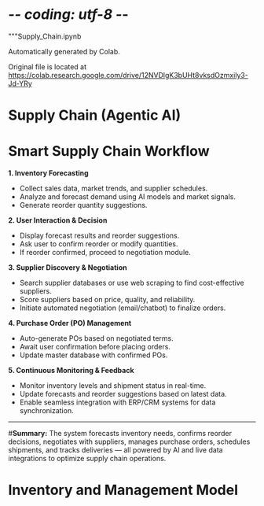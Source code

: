 # -*- coding: utf-8 -*-
"""Supply_Chain.ipynb

Automatically generated by Colab.

Original file is located at
    https://colab.research.google.com/drive/12NVDlgK3bUHt8vksdOzmxily3-Jd-YRy

# **Supply Chain (Agentic AI)**

# **Smart Supply Chain Workflow**

**1. Inventory Forecasting**
- Collect sales data, market trends, and supplier schedules.
- Analyze and forecast demand using AI models and market signals.
- Generate reorder quantity suggestions.

**2. User Interaction & Decision**
- Display forecast results and reorder suggestions.
- Ask user to confirm reorder or modify quantities.
- If reorder confirmed, proceed to negotiation module.

**3. Supplier Discovery & Negotiation**
- Search supplier databases or use web scraping to find cost-effective suppliers.
- Score suppliers based on price, quality, and reliability.
- Initiate automated negotiation (email/chatbot) to finalize orders.

**4. Purchase Order (PO) Management**
- Auto-generate POs based on negotiated terms.
- Await user confirmation before placing orders.
- Update master database with confirmed POs.

**5. Continuous Monitoring & Feedback**
- Monitor inventory levels and shipment status in real-time.
- Update forecasts and reorder suggestions based on latest data.
- Enable seamless integration with ERP/CRM systems for data synchronization.

---
#**Summary:**
The system forecasts inventory needs, confirms reorder decisions, negotiates with suppliers, manages purchase orders, schedules shipments, and tracks deliveries — all powered by AI and live data integrations to optimize supply chain operations.

# **Inventory and Management Model**
